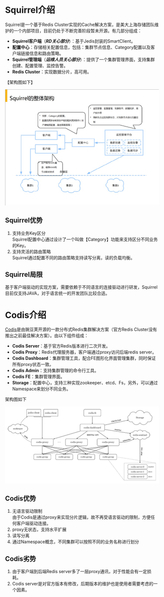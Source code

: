 # Squirrel介绍
Squirrel是一个基于Redis Cluster实现的Cache解决方案，是美大上海存储团队维护的一个内部项目，目前仍处于不断完善阶段暂未开源。有几部分组成：

* **Squirrel客户端**（***RD关心部分***）：基于Jedis封装的SmartClient。
* **配置中心**：存储相关配置信息，包括：集群节点信息、Category配置以及客户端链接信息和路由策略。
* **Squirrel管理端**（***运维人员关心部分***）：提供了一个集群管理界面，支持集群创建、配置管理、监控告警。
* **Redis Cluster**：实现数据分片，高可用。

【架构图如下】  

![Squirrel Architecture](https://github.com/coolzhang/myblog/blob/master/squirrel_arch.png)

## Squirrel优势

1. 支持业务Key区分  
Squirrel配置中心通过设计了一个叫做【Category】功能来支持区分不同业务的Key。
2. 支持灵活的路由策略  
Squirrel通过配置不同的路由策略支持读写分离，读的负载均衡。

## Squirrel局限

基于客户端驱动的实现方案，需要依赖于不同语言的连接驱动进行研发，Squirrel目前仅支持JAVA，对于语言统一的开发团队比较合适。

# Codis介绍
[Codis](https://github.com/CodisLabs/codis/blob/release3.2/doc/tutorial_zh.md)是由豌豆荚开源的一款分布式Redis集群解决方案（官方Redis Cluster没有推出之前最佳解决方案）。由以下组件组成：

* **Codis Server**：基于官方Redis版本进行二次开发。
* **Codis Proxy**：Redis代理服务器，客户端通过proxy访问后端redis server。
* **Codis Dashboard**：集群管理工具，配合FE图形化界面管理集群，同时保证所有proxy状态一致。
* **Codis Admin**：支持集群管理的命令行工具。
* **Codis FE**：集群管理界面。
* **Storage**：配置中心，支持三种实现zookeeper、etcd、Fs，另外，可以通过Namespace来划分不同业务。

架构图如下  

![Codis Architecture](https://github.com/CodisLabs/codis/blob/release3.2/doc/pictures/architecture.png)

## Codis优势

1. 无语言驱动限制  
由于Codis是通过proxy来实现分片逻辑，故不再受语言驱动的限制，方便任何客户端驱动连接。
2. proxy无状态，支持水平扩展
3. 读写分离
4. 通过Namespace概念，不同集群可以按照不同的业务名称进行划分

## Codis劣势

1. 由于客户端到后端Redis server多了一层proxy通讯，对于性能会有一定损耗。
2. Codis server是对官方版本有修改，后期版本的维护也是使用者需要考虑的一个因素。